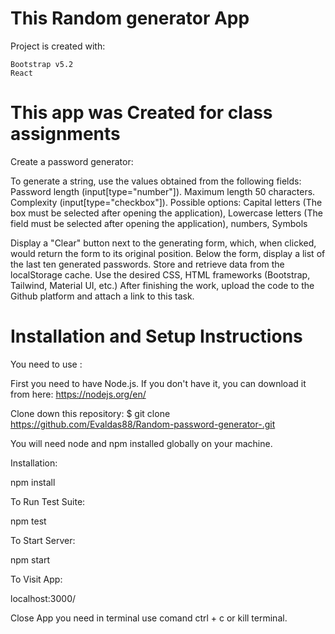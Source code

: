 # This Random generator App

Project is created with:

    Bootstrap v5.2
    React

 # This app was Created for class assignments


  Create a password generator:

To generate a string, use the values obtained from the following fields:
Password length (input[type="number"]). Maximum length 50 characters.
Complexity (input[type="checkbox"]). Possible options:
Capital letters (The box must be selected after opening the application),
Lowercase letters (The field must be selected after opening the application),
numbers,
Symbols

Display a "Clear" button next to the generating form, which, when clicked, would return the form to its original position.
Below the form, display a list of the last ten generated passwords.
Store and retrieve data from the localStorage cache.
Use the desired CSS, HTML frameworks (Bootstrap, Tailwind, Material UI, etc.)
After finishing the work, upload the code to the Github platform and attach a link to this task.

 # Installation and Setup Instructions

You need to use :

First you need to have Node.js. If you don't have it, you can download it from here:  https://nodejs.org/en/

Clone down this repository:  $ git clone https://github.com/Evaldas88/Random-password-generator-.git 

You will need node and npm installed globally on your machine.

Installation:

npm install

To Run Test Suite:

npm test

To Start Server:

npm start

To Visit App:

localhost:3000/

Close  App you need  in terminal use comand ctrl + c or kill terminal.